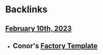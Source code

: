 
# Backlinks
## [February 10th, 2023](<February 10th, 2023.md>)
- ## Conor's [Factory Template](<Factory Template.md>)

